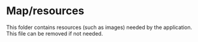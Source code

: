 # Map/resources

This folder contains resources (such as images) needed by the application. This file can
be removed if not needed.
